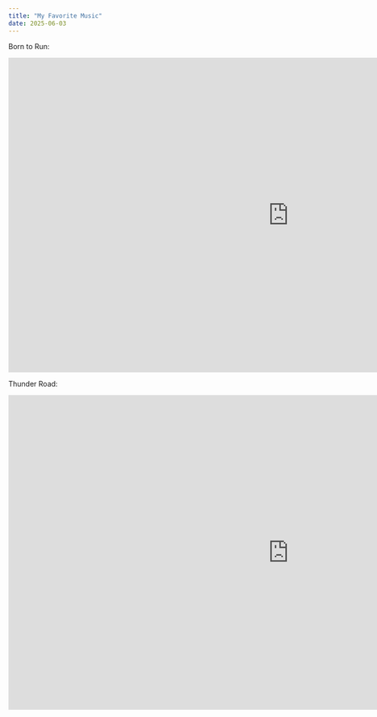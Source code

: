 ```yaml
---
title: "My Favorite Music"
date: 2025-06-03
---
```


Born to Run:

<iframe width="1111" height="625" src="https://www.youtube.com/embed/DQAlMm3eZJs" title="Bruce Springsteen and The E Street Band - Born To Run - Helsinki 12/07/2024" frameborder="0" allow="accelerometer; autoplay; clipboard-write; encrypted-media; gyroscope; picture-in-picture; web-share" referrerpolicy="strict-origin-when-cross-origin" allowfullscreen></iframe>




Thunder Road:

<iframe width="1111" height="625" src="https://www.youtube.com/embed/n9V2fkk0G7k" title="Bruce Springsteen &amp; The E Street Band-Thunder Road - Uncasville, CT-  4.12.24" frameborder="0" allow="accelerometer; autoplay; clipboard-write; encrypted-media; gyroscope; picture-in-picture; web-share" referrerpolicy="strict-origin-when-cross-origin" allowfullscreen></iframe>
